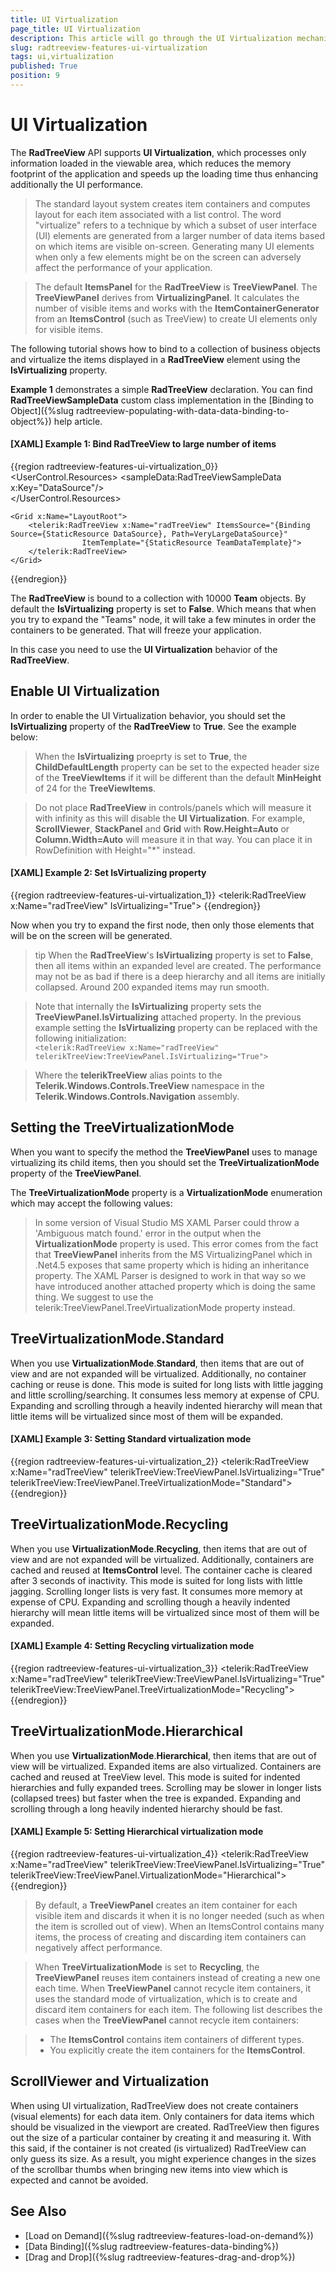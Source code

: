 ```yaml
---
title: UI Virtualization
page_title: UI Virtualization
description: This article will go through the UI Virtualization mechanism of the RadTreeView.
slug: radtreeview-features-ui-virtualization
tags: ui,virtualization
published: True
position: 9
---
```


# UI Virtualization

The __RadTreeView__ API supports __UI Virtualization__, which processes only information loaded in the viewable area, which reduces the memory footprint of the application and speeds up the loading time thus enhancing additionally the UI performance.

> The standard layout system creates item containers and computes layout for each item associated with a list control. The word "virtualize" refers to a technique by which a subset of user interface (UI) elements are generated from a larger number of data items based on which items are visible on-screen. Generating many UI elements when only a few elements might be on the screen can adversely affect the performance of your application.

>The default __ItemsPanel__ for the __RadTreeView__ is __TreeViewPanel__. The __TreeViewPanel__ derives from __VirtualizingPanel__. It calculates the number of visible items and works with the __ItemContainerGenerator__ from an __ItemsControl__ (such as TreeView) to create UI elements only for visible items.

The following tutorial shows how to bind to a collection of business objects and virtualize the items displayed in a __RadTreeView__ element using the __IsVirtualizing__ property.

__Example 1__ demonstrates a simple __RadTreeView__ declaration. You can find __RadTreeViewSampleData__ custom class implementation in the [Binding to Object]({%slug radtreeview-populating-with-data-data-binding-to-object%}) help article.

#### __[XAML] Example 1: Bind RadTreeView to large number of items__

{{region radtreeview-features-ui-virtualization_0}}
	<UserControl.Resources>	
	    <sampleData:RadTreeViewSampleData x:Key="DataSource"/>	
	    <DataTemplate x:Key="TeamDataTemplate">
	        <TextBlock Text="{Binding Name}"/>
	    </DataTemplate>	
	</UserControl.Resources>
	
	<Grid x:Name="LayoutRoot">	
	    <telerik:RadTreeView x:Name="radTreeView" ItemsSource="{Binding Source={StaticResource DataSource}, Path=VeryLargeDataSource}"
	                ItemTemplate="{StaticResource TeamDataTemplate}">
	    </telerik:RadTreeView>	
	</Grid>
{{endregion}}

The __RadTreeView__ is bound to a collection with 10000 __Team__ objects. By default the __IsVirtualizing__ property is set to __False__. Which means that when you try to expand the "Teams" node, it will take a few minutes in order the containers to be generated. That will freeze your application.

In this case you need to use the __UI Virtualization__ behavior of the __RadTreeView__. 

## Enable UI Virtualization

In order to enable the UI Virtualization behavior, you should set the __IsVirtualizing__ property of the __RadTreeView__ to __True__. See the example below:

>When the __IsVirtualizing__ proeprty is set to __True__, the __ChildDefaultLength__ property can be set to the expected header size of the __TreeViewItems__ if it will be different than the default __MinHeight__ of 24 for the __TreeViewItems__.

<!-- -->

> Do not place __RadTreeView__ in controls/panels which will measure it with infinity as this will disable the __UI Virtualization__. For example, __ScrollViewer__, __StackPanel__ and __Grid__ with __Row.Height=Auto__ or __Column.Width=Auto__ will measure it in that way. You can place it in RowDefinition with Height="*" instead. 

#### __[XAML] Example 2: Set IsVirtualizing property__

{{region radtreeview-features-ui-virtualization_1}}
	<telerik:RadTreeView x:Name="radTreeView" IsVirtualizing="True">
{{endregion}}

Now when you try to expand the first node, then only those elements that will be on the screen will be generated.

>tip When the __RadTreeView__'s __IsVirtualizing__ property is set to __False__, then all items within an expanded level are created. The performance may not be as bad if there is a deep hierarchy and all items are initially collapsed. Around 200 expanded items may run smooth.

>Note that internally the __IsVirtualizing__ property sets the __TreeViewPanel.IsVirtualizing__ attached property. In the previous example setting the __IsVirtualizing__ property can be replaced with the following initialization:	
`<telerik:RadTreeView x:Name="radTreeView" telerikTreeView:TreeViewPanel.IsVirtualizing="True">`

>Where the __telerikTreeView__ alias points to the __Telerik.Windows.Controls.TreeView__ namespace in the __Telerik.Windows.Controls.Navigation__ assembly.

## Setting the TreeVirtualizationMode

When you want to specify the method the __TreeViewPanel__ uses to manage virtualizing its child items, then you should set the __TreeVirtualizationMode__ property of the __TreeViewPanel__.

The __TreeVirtualizationMode__ property is a __VirtualizationMode__ enumeration which may accept the following values:

> In some version of Visual Studio MS XAML Parser could throw a 'Ambiguous match found.' error in the output when the __VirtualizationMode__ property is used. This error comes from the fact that __TreeViewPanel__ inherits from the MS VirtualizingPanel which in .Net4.5 exposes that same property which is hiding an inheritance property. The XAML Parser is designed to work in that way so we have introduced another attached property which is doing the same thing. We suggest to use the telerik:TreeViewPanel.TreeVirtualizationMode property instead.

## TreeVirtualizationMode.Standard

When you use __VirtualizationMode__.__Standard__, then items that are out of view and are not expanded will be virtualized. Additionally, no container caching or reuse is done. This mode is suited for long lists with little jagging and little scrolling/searching. It consumes less memory at expense of CPU. Expanding and scrolling through a heavily indented hierarchy will mean that little items will be virtualized since most of them will be expanded.

#### __[XAML] Example 3: Setting Standard virtualization mode__

{{region radtreeview-features-ui-virtualization_2}}
	<telerik:RadTreeView x:Name="radTreeView" telerikTreeView:TreeViewPanel.IsVirtualizing="True" telerikTreeView:TreeViewPanel.TreeVirtualizationMode="Standard">
	{{endregion}}

## TreeVirtualizationMode.Recycling

When you use __VirtualizationMode__.__Recycling__, then items that are out of view and are not expanded will be virtualized. Additionally, containers are cached and reused at __ItemsControl__ level. The container cache is cleared after 3 seconds of inactivity. This mode is suited for long lists with little jagging. Scrolling longer lists is very fast. It consumes more memory at expense of CPU. Expanding and scrolling though a heavily indented hierarchy will mean little items will be virtualized since most of them will be expanded.

#### __[XAML] Example 4: Setting Recycling virtualization mode__

{{region radtreeview-features-ui-virtualization_3}}
	<telerik:RadTreeView x:Name="radTreeView" telerikTreeView:TreeViewPanel.IsVirtualizing="True" telerikTreeView:TreeViewPanel.TreeVirtualizationMode="Recycling">
{{endregion}}

## TreeVirtualizationMode.Hierarchical

When you use __VirtualizationMode__.__Hierarchical__, then items that are out of view will be virtualized. Expanded items are also virtualized. Containers are cached and reused at TreeView level. This mode is suited for indented hierarchies and fully expanded trees. Scrolling may be slower in longer lists (collapsed trees) but faster when the tree is expanded. Expanding and scrolling through a long heavily indented hierarchy should be fast.

#### __[XAML] Example 5: Setting Hierarchical virtualization mode__

{{region radtreeview-features-ui-virtualization_4}}
	<telerik:RadTreeView x:Name="radTreeView" telerikTreeView:TreeViewPanel.IsVirtualizing="True" telerikTreeView:TreeViewPanel.VirtualizationMode="Hierarchical">
{{endregion}}

> By default, a __TreeViewPanel__ creates an item container for each visible item and discards it when it is no longer needed (such as when the item is scrolled out of view). When an ItemsControl contains many items, the process of creating and discarding item containers can negatively affect performance. 

>When __TreeVirtualizationMode__ is set to __Recycling__, the __TreeViewPanel__ reuses item containers instead of creating a new one each time. When __TreeViewPanel__ cannot recycle item containers, it uses the standard mode of virtualization, which is to create and discard item containers for each item. The following list describes the cases when the __TreeViewPanel__ cannot recycle item containers:

> - The __ItemsControl__ contains item containers of different types. 
> - You explicitly create the item containers for the __ItemsControl__.

<!-- -->

## ScrollViewer and Virtualization

When using UI virtualization, RadTreeView does not create containers (visual elements) for each data item. Only containers for data items which should be visualized in the viewport are created. RadTreeView then figures out the size of a particular container by creating it and measuring it. With this said, if the container is not created (is virtualized) RadTreeView can only guess its size. As a result, you might experience changes in the sizes of the scrollbar thumbs when bringing new items into view which is expected and cannot be avoided.

## See Also
 * [Load on Demand]({%slug radtreeview-features-load-on-demand%})
 * [Data Binding]({%slug radtreeview-features-data-binding%})
 * [Drag and Drop]({%slug radtreeview-features-drag-and-drop%})
